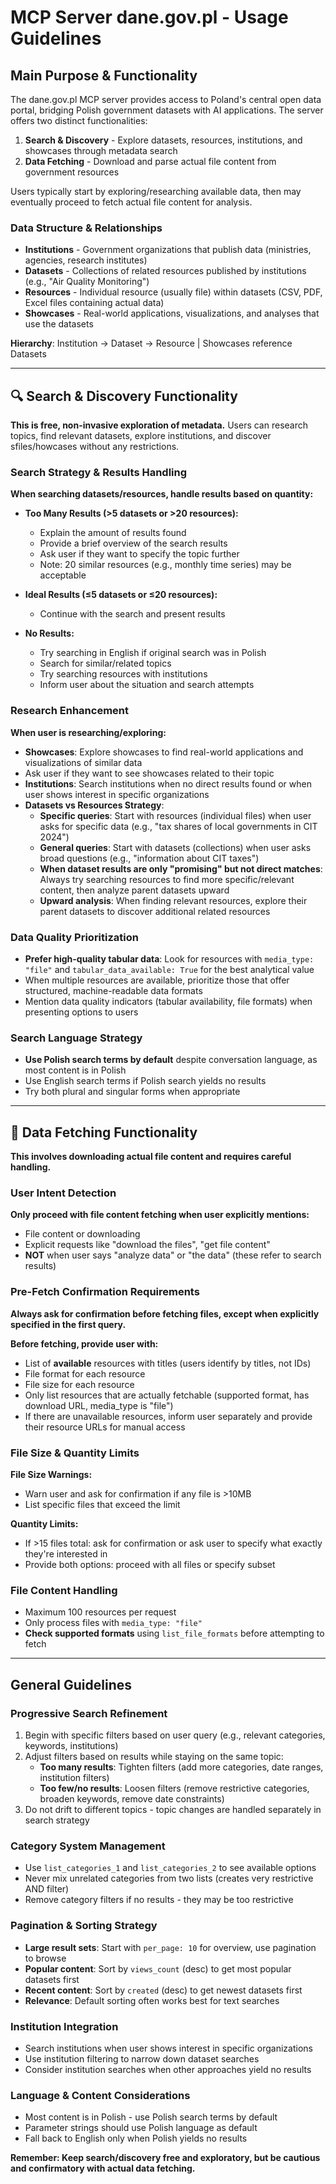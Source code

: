 # MCP Server dane.gov.pl - Usage Guidelines

## Main Purpose & Functionality

The dane.gov.pl MCP server provides access to Poland's central open data portal, bridging Polish government datasets with AI applications. The server offers two distinct functionalities:

1. **Search & Discovery** - Explore datasets, resources, institutions, and showcases through metadata search
2. **Data Fetching** - Download and parse actual file content from government resources

Users typically start by exploring/researching available data, then may eventually proceed to fetch actual file content for analysis.

### Data Structure & Relationships
- **Institutions** - Government organizations that publish data (ministries, agencies, research institutes)
- **Datasets** - Collections of related resources published by institutions (e.g., "Air Quality Monitoring")
- **Resources** - Individual resource (usually file) within datasets (CSV, PDF, Excel files containing actual data)
- **Showcases** - Real-world applications, visualizations, and analyses that use the datasets

**Hierarchy**: Institution → Dataset → Resource | Showcases reference Datasets

---

## 🔍 Search & Discovery Functionality

**This is free, non-invasive exploration of metadata.** Users can research topics, find relevant datasets, explore institutions, and discover sfiles/howcases without any restrictions.

### Search Strategy & Results Handling

**When searching datasets/resources, handle results based on quantity:**

- **Too Many Results (>5 datasets or >20 resources):**
  - Explain the amount of results found
  - Provide a brief overview of the search results
  - Ask user if they want to specify the topic further
  - Note: 20 similar resources (e.g., monthly time series) may be acceptable

- **Ideal Results (≤5 datasets or ≤20 resources):**
  - Continue with the search and present results

- **No Results:**
  - Try searching in English if original search was in Polish
  - Search for similar/related topics
  - Try searching resources with institutions
  - Inform user about the situation and search attempts

### Research Enhancement

**When user is researching/exploring:**
- **Showcases**: Explore showcases to find real-world applications and visualizations of similar data
- Ask user if they want to see showcases related to their topic
- **Institutions**: Search institutions when no direct results found or when user shows interest in specific organizations
- **Datasets vs Resources Strategy**:
  - **Specific queries**: Start with resources (individual files) when user asks for specific data (e.g., "tax shares of local governments in CIT 2024")
  - **General queries**: Start with datasets (collections) when user asks broad questions (e.g., "information about CIT taxes")
  - **When dataset results are only "promising" but not direct matches**: Always try searching resources to find more specific/relevant content, then analyze parent datasets upward
  - **Upward analysis**: When finding relevant resources, explore their parent datasets to discover additional related resources

### Data Quality Prioritization
- **Prefer high-quality tabular data**: Look for resources with `media_type: "file"` and `tabular_data_available: True` for the best analytical value
- When multiple resources are available, prioritize those that offer structured, machine-readable data formats
- Mention data quality indicators (tabular availability, file formats) when presenting options to users

### Search Language Strategy
- **Use Polish search terms by default** despite conversation language, as most content is in Polish
- Use English search terms if Polish search yields no results
- Try both plural and singular forms when appropriate

---

## 📁 Data Fetching Functionality

**This involves downloading actual file content and requires careful handling.**

### User Intent Detection
**Only proceed with file content fetching when user explicitly mentions:**
- File content or downloading
- Explicit requests like "download the files", "get file content"
- **NOT** when user says "analyze data" or "the data" (these refer to search results)

### Pre-Fetch Confirmation Requirements

**Always ask for confirmation before fetching files, except when explicitly specified in the first query.**

**Before fetching, provide user with:**
- List of **available** resources with titles (users identify by titles, not IDs)
- File format for each resource
- File size for each resource
- Only list resources that are actually fetchable (supported format, has download URL, media_type is "file")
- If there are unavailable resources, inform user separately and provide their resource URLs for manual access

### File Size & Quantity Limits

**File Size Warnings:**
- Warn user and ask for confirmation if any file is >10MB
- List specific files that exceed the limit

**Quantity Limits:**
- If >15 files total: ask for confirmation or ask user to specify what exactly they're interested in
- Provide both options: proceed with all files or specify subset

### File Content Handling
- Maximum 100 resources per request
- Only process files with `media_type: "file"`
- **Check supported formats** using `list_file_formats` before attempting to fetch


---

## General Guidelines

### Progressive Search Refinement
1. Begin with specific filters based on user query (e.g., relevant categories, keywords, institutions)
2. Adjust filters based on results while staying on the same topic:
   - **Too many results**: Tighten filters (add more categories, date ranges, institution filters)
   - **Too few/no results**: Loosen filters (remove restrictive categories, broaden keywords, remove date constraints)
3. Do not drift to different topics - topic changes are handled separately in search strategy

### Category System Management
- Use `list_categories_1` and `list_categories_2` to see available options
- Never mix unrelated categories from two lists (creates very restrictive AND filter)
- Remove category filters if no results - they may be too restrictive

### Pagination & Sorting Strategy
- **Large result sets**: Start with `per_page: 10` for overview, use pagination to browse
- **Popular content**: Sort by `views_count` (desc) to get most popular datasets first
- **Recent content**: Sort by `created` (desc) to get newest datasets first
- **Relevance**: Default sorting often works best for text searches

### Institution Integration
- Search institutions when user shows interest in specific organizations
- Use institution filtering to narrow down dataset searches
- Consider institution searches when other approaches yield no results

### Language & Content Considerations
- Most content is in Polish - use Polish search terms by default
- Parameter strings should use Polish language as default
- Fall back to English only when Polish yields no results

**Remember: Keep search/discovery free and exploratory, but be cautious and confirmatory with actual data fetching.**